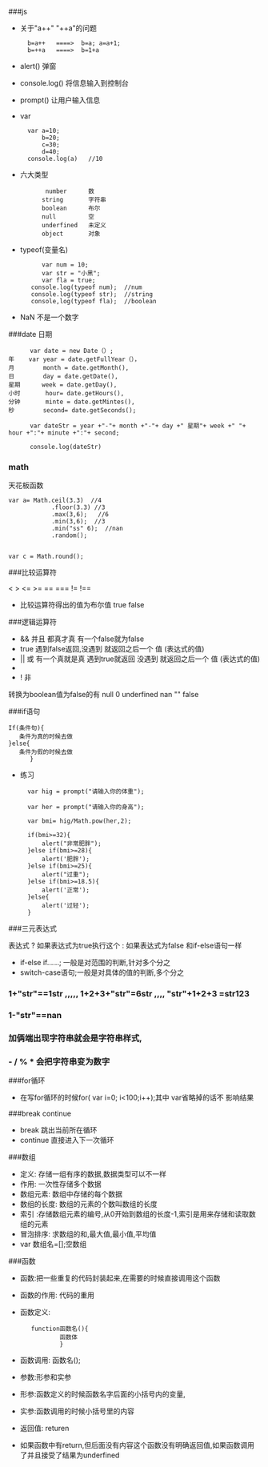 ###js
+ 关于"a++"   "++a"的问题
		
		b=a++   ====>  b=a; a=a+1;
        b=++a   ====>  b=1+a

+ alert()  弹窗

+ console.log()  将信息输入到控制台

+ prompt()    让用户输入信息
 
+ var

 		var a=10;
            b=20;
  	        c=30;
            d=40;
	    console.log(a)   //10


+ 六大类型
   
 		     number      数
            string       字符串
			boolean      布尔
			null         空
			underfined   未定义
			object       对象

+ typeof(变量名)

			var num = 10;
            var str = "小黑";
            var fla = true;
         console.log(typeof num);  //num
         console.log(typeof str);  //string
         console,log(typeof fla);  //boolean


+ NaN  不是一个数字

###date  日期

          var date = new Date（）;
    年    var year = date.getFullYear（），
    月        month = date.getMonth(),
    日        day = date.getDate(),
    星期      week = date.getDay(),
    小时       hour= date.getHours(),
    分钟       minte = date.getMintes(),
    秒        second= date.getSeconds();

          var dateStr = year +"-"+ month +"-"+ day +" 星期"+ week +" "+ hour +":"+ minute +":"+ second; 
 
          console.log(dateStr)

### math
 
   天花板函数
   

    var a= Math.ceil(3.3)  //4 
                .floor(3.3) //3
                .max(3,6);   //6
                .min(3,6);  //3
                .min("ss" 6);  //nan
                .random();   


    var c = Math.round();

   




###比较运算符

 < >  <=  >=    ==   ===   !=  !==

+ 比较运算符得出的值为布尔值  true false
 






###逻辑运算符

+ && 并且    都真才真  有一个false就为false
+   true 遇到false返回,没遇到 就返回之后一个  值 (表达式的值)
+ || 或    有一个真就是真  遇到true就返回 没遇到 就返回之后一个  值 (表达式的值)   
+  
+ ! 非 
  


转换为boolean值为false的有 null 0 underfined  nan  ""   false  





###if语句

    If(条件句){
       条件为真的时候去做
    }else{
       条件为假的时候去做
          }



+ 练习

		var hig = prompt("请输入你的体重");
		
		var her = prompt("请输入你的身高");
		
		var bmi= hig/Math.pow(her,2);
		
		if(bmi>=32){
			alert("非常肥胖");
		}else if(bmi>=28){
			alert('肥胖');
		}else if(bmi>=25){
			alert("过重");
		}else if(bmi>=18.5){
			alert('正常');
		}else{
			alert('过轻');
		}


###三元表达式

   表达式 ? 如果表达式为true执行这个 : 如果表达式为false
   和if-else语句一样


+ if-else if......; 一般是对范围的判断,针对多个分之 
+ switch-case语句;一般是对具体的值的判断,多个分之


### 1+"str"==1str ,,,,, 1+2+3+"str"=6str ,,,, "str"+1+2+3 =str123      
### 1-"str"==nan
### 加俩端出现字符串就会是字符串样式,
### - /  % * 会把字符串变为数字



###for循环
    
+ 在写for循环的时候for( var i=0; i<100;i++);其中 var省略掉的话不    影响结果  

###break continue
+ break 跳出当前所在循环
+ continue  直接进入下一次循环

###数组
+  定义: 存储一组有序的数据,数据类型可以不一样
+  作用: 一次性存储多个数据
+  数组元素: 数组中存储的每个数据
+  数组的长度: 数组的元素的个数叫数组的长度
+  索引 :存储数组元素的编号,从0开始到数组的长度-1,索引是用来存储和读取数组的元素
+  冒泡排序: 求数组的和,最大值,最小值,平均值
+  var 数组名=[];空数组

###函数

+ 函数:把一些重复的代码封装起来,在需要的时候直接调用这个函数
+ 函数的作用: 代码的重用
+ 函数定义: 

         function函数名(){
                 函数体 
                 }

+ 函数调用: 函数名();

+ 参数:形参和实参
+ 形参:函数定义的时候函数名字后面的小括号内的变量, 
+ 实参:函数调用的时候小括号里的内容
+ 返回值: returen
+ 如果函数中有return,但后面没有内容这个函数没有明确返回值,如果函数调用了并且接受了结果为underfined





